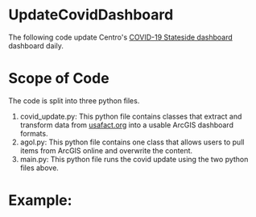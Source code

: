# UpdateCovidDashboard
The following code update Centro's [COVID-19 Stateside dashboard](https://cunycis.maps.arcgis.com/apps/opsdashboard/index.html#/a410ef9be09745a69fe1e62f071ca721?mode=view)  dashboard daily.

# Scope of Code

The code is split into three python files.

1. covid_update.py: This python file contains classes that extract and transform data from [usafact.org](https://usafacts.org/) into a usable ArcGIS dashboard formats.
2. agol.py: This python file contains one class that allows users to pull items from ArcGIS online and overwrite the content.
3. main.py: This python file runs the covid update using the two python files above.

# Example:
